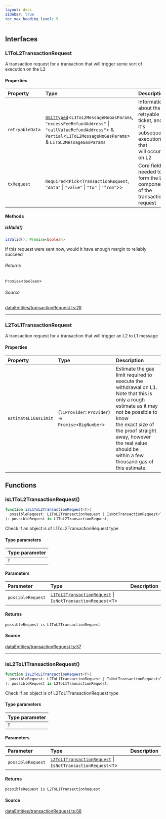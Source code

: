 ```yaml
---
layout: docs
sidebar: true
toc_max_heading_level: 5
---
```


## Interfaces

### L1ToL2TransactionRequest

A transaction request for a transaction that will trigger some sort of
execution on the L2

#### Properties

| Property        | Type                                                                                                                                                                                                      | Description                                                                                       |
| :-------------- | :-------------------------------------------------------------------------------------------------------------------------------------------------------------------------------------------------------- | :------------------------------------------------------------------------------------------------ |
| `retryableData` | [`OmitTyped`](../utils/types.md#omittypedtk)\<`L1ToL2MessageNoGasParams`, `"excessFeeRefundAddress"` \| `"callValueRefundAddress"`\> & `Partial`\<`L1ToL2MessageNoGasParams`\> & `L1ToL2MessageGasParams` | Information about the retryable ticket, and it's subsequent execution, that<br />will occur on L2 |
| `txRequest`     | `Required`\<`Pick`\<`TransactionRequest`, `"data"` \| `"value"` \| `"to"` \| `"from"`\>\>                                                                                                                 | Core fields needed to form the L1 component of the transaction request                            |

#### Methods

##### isValid()

```ts
isValid(): Promise<boolean>
```

If this request were sent now, would it have enough margin to reliably succeed

###### Returns

`Promise`\<`boolean`\>

###### Source

[dataEntities/transactionRequest.ts:28](https://github.com/OffchainLabs/arbitrum-sdk/blob/d89535657484f4768d4009e0aecb95a7d5cbb9f5/src/lib/dataEntities/transactionRequest.ts#L28)

---

### L2ToL1TransactionRequest

A transaction request for a transaction that will trigger an L2 to L1 message

#### Properties

| Property             | Type                                                   | Description                                                                                                                                                                                                                                                                       |
| :------------------- | :----------------------------------------------------- | :-------------------------------------------------------------------------------------------------------------------------------------------------------------------------------------------------------------------------------------------------------------------------------- |
| `estimateL1GasLimit` | (`l1Provider`: `Provider`) => `Promise`\<`BigNumber`\> | Estimate the gas limit required to execute the withdrawal on L1.<br />Note that this is only a rough estimate as it may not be possible to know<br />the exact size of the proof straight away, however the real value should be<br />within a few thousand gas of this estimate. |

## Functions

### isL1ToL2TransactionRequest()

```ts
function isL1ToL2TransactionRequest<T>(
  possibleRequest: L1ToL2TransactionRequest | IsNotTransactionRequest<T>,
): possibleRequest is L1ToL2TransactionRequest;
```

Check if an object is of L1ToL2TransactionRequest type

#### Type parameters

| Type parameter |
| :------------- |
| `T`            |

#### Parameters

| Parameter         | Type                                                                                                             | Description |
| :---------------- | :--------------------------------------------------------------------------------------------------------------- | :---------- |
| `possibleRequest` | [`L1ToL2TransactionRequest`](transactionRequest.md#l1tol2transactionrequest) \| `IsNotTransactionRequest`\<`T`\> |             |

#### Returns

`possibleRequest is L1ToL2TransactionRequest`

#### Source

[dataEntities/transactionRequest.ts:57](https://github.com/OffchainLabs/arbitrum-sdk/blob/d89535657484f4768d4009e0aecb95a7d5cbb9f5/src/lib/dataEntities/transactionRequest.ts#L57)

---

### isL2ToL1TransactionRequest()

```ts
function isL2ToL1TransactionRequest<T>(
  possibleRequest: L2ToL1TransactionRequest | IsNotTransactionRequest<T>,
): possibleRequest is L2ToL1TransactionRequest;
```

Check if an object is of L2ToL1TransactionRequest type

#### Type parameters

| Type parameter |
| :------------- |
| `T`            |

#### Parameters

| Parameter         | Type                                                                                                             | Description |
| :---------------- | :--------------------------------------------------------------------------------------------------------------- | :---------- |
| `possibleRequest` | [`L2ToL1TransactionRequest`](transactionRequest.md#l2tol1transactionrequest) \| `IsNotTransactionRequest`\<`T`\> |             |

#### Returns

`possibleRequest is L2ToL1TransactionRequest`

#### Source

[dataEntities/transactionRequest.ts:68](https://github.com/OffchainLabs/arbitrum-sdk/blob/d89535657484f4768d4009e0aecb95a7d5cbb9f5/src/lib/dataEntities/transactionRequest.ts#L68)
